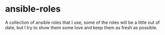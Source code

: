 # ansible-roles
A collection of ansible roles that I use, some of the roles will be a little out of date, but I try to show them some love and keep them as fresh as possible. 
